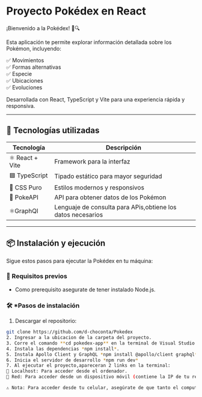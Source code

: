 # Proyecto Pokédex en React

¡Bienvenido a la Pokédex! 📖🔍  

Esta aplicación te permite explorar información detallada sobre los Pokémon, incluyendo:  

✅ Movimientos  
✅ Formas alternativas  
✅ Especie  
✅ Ubicaciones  
✅ Evoluciones  

Desarrollada con React, TypeScript y Vite para una experiencia rápida y responsiva.  

---

## 🚀 Tecnologías utilizadas  

| Tecnología       | Descripción                              |
|-----------------|------------------------------------------|
| ⚛ React + Vite | Framework para la interfaz              |
| 🟦 TypeScript   | Tipado estático para mayor seguridad    |
| 🎨 CSS Puro | Estilos modernos y responsivos        |
| 🔗 PokeAPI| API para obtener datos de los Pokémon |
|  ⚛GraphQl| Lenguaje de consulta para APis,obtiene los datos necesarios |
---

## 📦 Instalación y ejecución  

Sigue estos pasos para ejecutar la Pokédex en tu máquina:  
### 🔹 Requisitos previos
- Como prerequisito asegurate de tener instalado Node.js.
### 🛠 *Pasos de instalación

1. Descargar el repositorio:  
```sh
git clone https://github.com/d-choconta/Pokedex
2. Ingresar a la ubicacion de la carpeta del proyecto.
3. Corre el comando **cd pokedex-app** en la terminal de Visual Studio Code.
4. Instala las dependencias *npm install*. 
5. Instala Apollo Client y GraphQL *npm install @apollo/client graphql*
6. Inicia el servidor de desarrollo *npm run dev*
7. Al ejecutar el proyecto,apareceran 2 links en la terminal:
🔹 Localhost: Para acceder desde el ordenador.
🔹 Red: Para acceder desde un dispositivo móvil (contiene la IP de tu red).

⚠ Nota: Para acceder desde tu celular, asegúrate de que tanto el computador como el dispositivo estén conectados a la misma red WiFi.
